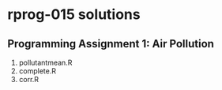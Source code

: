 # rprog-015 solutions

## Programming Assignment 1: Air Pollution

1. pollutantmean.R 
2. complete.R 
3. corr.R 
